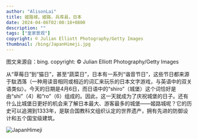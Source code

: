 ```yaml
---
author: "AlisonLai"
title: 姬路城，姫路，兵库县，日本
date: 2024-04-06T02:00:18+0800
description: ""
tags: ["皇家景观"]
copyright: © Julian Elliott Photography/Getty Images
thumbnail: /bing/JapanHimeji.jpg
---
```

图文来源自：bing.  copyright: © Julian Elliott Photography/Getty Images

从“草莓日”到“猫日”，甚至“蔬菜日”，日本有一系列“谐音节日”，这些节日都来源于駄洒落（一种用读音相同或相近的词汇来玩乐的日本文字游戏，与英语中的双关语类似）。今天的日期是4月6日，而日语中的“shiro”（城堡）这个词恰好是由“shi”（4）和“ro”（6）组成的。因此，这一天就成为了庆祝城堡的日子。还有什么比城堡日更好的机会来了解日本最大、游客最多的城堡——姬路城呢？它的历史可以追溯到1333年，是联合国教科文组织认定的世界遗产，拥有先进的防御设计和五个国宝级建筑。

![JapanHimeji](/bing/JapanHimeji.jpg)